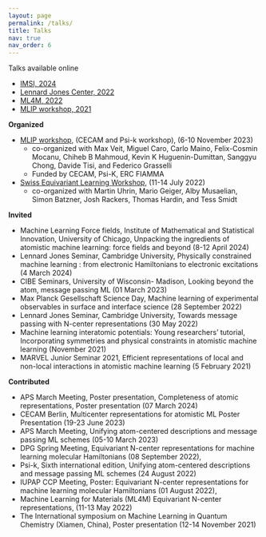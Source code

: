 ```yaml
---
layout: page
permalink: /talks/
title: Talks
nav: true
nav_order: 6
---
```


Talks available online 
* [IMSI, 2024](https://www.imsi.institute/videos/unpacking-the-ingredients-of-atomic-representations-machine-learning-force-fields-and-beyond/)
* [Lennard Jones Center, 2022](https://www.youtube.com/watch?v=rVs7A-UGIrs&t=1297s)
* [ML4M, 2022](https://www.youtube.com/watch?v=OfC0vUqw6FA&list=PLYc-eBoIpXTLRPmVi6qPgljHu-Fs9_ptc&index=18&t=1s)
* [MLIP workshop, 2021](https://www.youtube.com/watch?v=1cXhdJ9gXu4&t=1358s)


**Organized**
* [MLIP workshop](https://www.mlip-workshop.xyz/), (CECAM and Psi-k workshop), (6-10 November 2023)
    - co-organized with Max Veit, Miguel Caro, Carlo Maino, Felix-Cosmin Mocanu, Chiheb B Mahmoud, Kevin K Huguenin-Dumittan, Sanggyu Chong, Davide Tisi, and Federico Grasselli
    - Funded by CECAM, Psi-K, ERC FIAMMA
* [Swiss Equivariant Learning Workshop](https://sites.google.com/mit.edu/swiss-equivariant-learning), (11-14 July 2022)
    - co-organized with Martin Uhrin, Mario Geiger, Alby Musaelian, Simon Batzner, Josh Rackers, Thomas Hardin, and Tess Smidt
   

**Invited**	
*	Machine Learning Force fields, Institute of Mathematical and Statistical Innovation, University of Chicago, Unpacking the ingredients of atomistic machine learning: force fields and beyond (8-12 April 2024)
*	Lennard Jones Seminar, Cambridge University, Physically constrained machine learning : from electronic Hamiltonians to electronic excitations (4 March 2024)
*	CIBE Seminars, University of Wisconsin- Madison, Looking beyond the atom, message passing ML (01 March 2023)
*	Max Planck Gesellschaft Science Day, Machine learning of experimental observables in surface and interface science  (28 September 2022)
*	Lennard Jones Seminar, Cambridge University, Towards message passing with N-center representations (30 May 2022)
*	Machine learning interatomic potentials: Young researchers’ tutorial, Incorporating symmetries and physical constraints in atomistic machine learning (November 2021)
*	MARVEL Junior Seminar 2021, Efficient representations of local and non-local interactions in atomistic machine learning (5 February 2021)

**Contributed**
*	APS March Meeting, Poster presentation, Completeness of atomic representations, Poster presentation (07 March 2024)
*	CECAM Berlin, Multicenter representations for atomistic ML Poster Presentation (19-23 June 2023)
*	APS March Meeting, Unifying atom-centered descriptions and message passing ML schemes (05-10 March 2023)
*	DPG Spring Meeting, Equivariant N-center representations for machine learning molecular Hamiltonians (08 September 2022),
*	Psi-k, Sixth international edition, Unifying atom-centered descriptions and message passing ML schemes (24 August 2022)
*	IUPAP CCP Meeting, Poster: Equivariant N-center representations for machine learning molecular Hamiltonians (01 August 2022),
*	Machine Learning for Materials (ML4M) Equivariant N-center representations, (11-13 May 2022)
*	The International symposium on Machine Learning in Quantum Chemistry (Xiamen, China), Poster presentation (12-14 November 2021)
